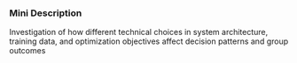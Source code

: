### Mini Description

Investigation of how different technical choices in system architecture, training data, and optimization objectives affect decision patterns and group outcomes
